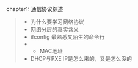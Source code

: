 chapter1: 通信协议综述
>+ 为什么要学习网络协议
>+ 网络分层的真实含义
>+ ifconfig 最熟悉又陌生的命令行
>+ + MAC地址
>+ DHCP与PXE IP是怎么来的，又是怎么没的
